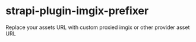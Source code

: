 # strapi-plugin-imgix-prefixer
Replace your assets URL with custom proxied imgix or other provider asset URL
